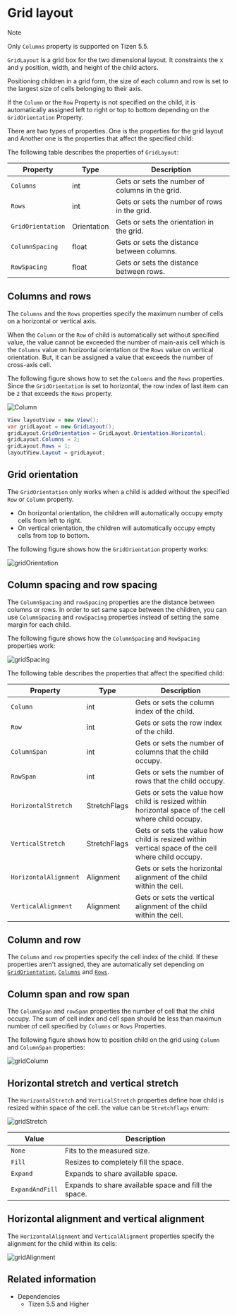 # Grid layout

> [!NOTE]
> Only `Columns` property is supported on Tizen 5.5.

`GridLayout` is a grid box for the two dimensional layout. It constraints the x and y position, width, and height of the child actors.

Positioning children in a grid form, the size of each column and row is set to the largest size of cells belonging to their axis.

If the `Column` or the `Row` Property is not specified on the child, it is automatically assigned left to right or top to bottom depending on the `GridOrientation` Property.


There are two types of properties. One is the properties for the grid layout and Another one is the properties that affect the specified child:

The following table describes the properties of `GridLayout`:

| Property               | Type            | Description |
| -----------------------| --------------- | ------------ |
| `Columns`              | int             | Gets or sets the number of columns in the grid. |
| `Rows`                 | int             | Gets or sets the number of rows in the grid. |
| `GridOrientation`      | Orientation     | Gets or sets the orientation in the grid. |
| `ColumnSpacing`        | float           | Gets or sets the distance between columns. |
| `RowSpacing`           | float           | Gets or sets the distance between rows. |

<a name="columns-and-rows"></a>
## Columns and rows

The `Columns` and the `Rows` properties specify the maximum number of cells on a horizontal or vertical axis.

When the `Column` or the `Row` of child is automatically set without specified value, the value cannot be exceeded the number of main-axis cell which is the `Columns` value on horizontal orientation or the `Rows` value on vertical orientation. But, it can be assigned a value that exceeds the number of cross-axis cell.

The following figure shows how to set the `Colomns` and the `Rows` properties. Since the `GridOrientation` is set to horizontal, the row index of last item can be `2` that exceeds the `Rows` property.

![Column](./media/columnLayout.png)

```csharp
View layoutView = new View();
var gridLayout = new GridLayout();
gridLayout.GridOrientation = GridLayout.Orientation.Horizontal;
gridLayout.Columns = 2;
gridLayout.Rows = 1;
layoutView.Layout = gridLayout;
```
<a name="grid-orientation"></a>
## Grid orientation

The `GridOrientation` only works when a child is added without the specified `Row` or `Column` property.

 - On horizontal orientation, the children will automatically occupy empty cells from left to right.
 - On vertical orientation, the children will automatically occupy empty cells from top to bottom.

The following figure shows how the `GridOrientation` property works:

![gridOrientation](./media/gridOrientation.png)

## Column spacing and row spacing

The `ColumnSpacing` and `rowSpacing` properties are the distance between columns or rows. In order to set same sapce between the children, you can use `ColumnSpacing` and `rowSpacing` properties instead of setting the same margin for each child.

The following figure shows how the `ColumnSpacing` and `RowSpacing` properties work:

![gridSpacing](./media/gridSpacing.png)

The following table describes the properties that affect the specified child:

| Property               | Type            | Description |
| -----------------------| --------------- | ----------- |
| `Column`               | int             | Gets or sets the column index of the child. |
| `Row`                  | int             | Gets or sets the row index of the child. |
| `ColumnSpan`           | int             | Gets or sets the number of columns that the child occupy. |
| `RowSpan`              | int             | Gets or sets the number of rows that the child occupy. |
| `HorizontalStretch`    | StretchFlags    | Gets or sets the value how child is resized within horizontal space of the cell where child occupy. |
| `VerticalStretch`      | StretchFlags    | Gets or sets the value how child is resized within vertical space of the cell where child occupy. |
| `HorizontalAlignment`  | Alignment       | Gets or sets the horizontal alignment of the child within the cell. |
| `VerticalAlignment`    | Alignment       | Gets or sets the vertical alignment of the child within the cell. |

## Column and row

The `Column` and `row` properties specify the cell index of the child. If these properties aren't assigned, they are automatically set depending on [`GridOrientation`](#grid-orientation), [`Columns`](#columns-and-rows) and [`Rows`](#columns-and-rows).

## Column span and row span

The `ColumnSpan` and `rowSpan` properties the number of cell that the child occupy. The sum of cell index and cell span should be less than maximun number of cell specified by `Columns` or `Rows` Properties.

The following figure shows how to position child on the grid using `Column` and `ColumnSpan` properties:

![gridColumn](./media/gridColumn.png)

## Horizontal stretch and vertical stretch

The `HorizontalStretch` and `VerticalStretch` properties define how child is resized within space of the cell. the value can be `Stretchflags` enum:

![gridStretch](./media/gridStretch.png)

| Value           | Description |
| --------------- | ----------- |
| `None`          | Fits to the measured size. |
| `Fill`          | Resizes to completely fill the space. |
| `Expand`        | Expands to share available space. |
| `ExpandAndFill` | Expands to share available space and fill the space.

## Horizontal alignment and vertical alignment

The `HorizontalAlignment` and `VerticalAlignment` properties specify the alignment for the child within its cells:

![gridAlignment](./media/gridAlignment.png)

## Related information

- Dependencies
  -  Tizen 5.5 and Higher
